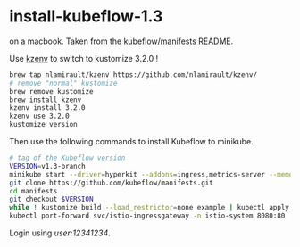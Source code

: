 # install-kubeflow-1.3

on a macbook. Taken from the [kubeflow/manifests README](https://github.com/kubeflow/manifests/blob/v1.3-branch/README.md).

Use [kzenv](https://github.com/nlamirault/kzenv) to switch to kustomize 3.2.0 !

```sh
brew tap nlamirault/kzenv https://github.com/nlamirault/kzenv/
# remove "normal" kustomize
brew remove kustomize
brew install kzenv
kzenv install 3.2.0
kzenv use 3.2.0
kustomize version
```

Then use the following commands to install Kubeflow to minikube.

```sh
# tag of the Kubeflow version
VERSION=v1.3-branch
minikube start --driver=hyperkit --addons=ingress,metrics-server --memory=14g --cpus=4 --disk-size='30000mb'
git clone https://github.com/kubeflow/manifests.git
cd manifests
git checkout $VERSION
while ! kustomize build --load_restrictor=none example | kubectl apply -f -; do echo "Retrying to apply resources"; sleep 10; done
kubectl port-forward svc/istio-ingressgateway -n istio-system 8080:80
```

Login using *user:12341234*.
